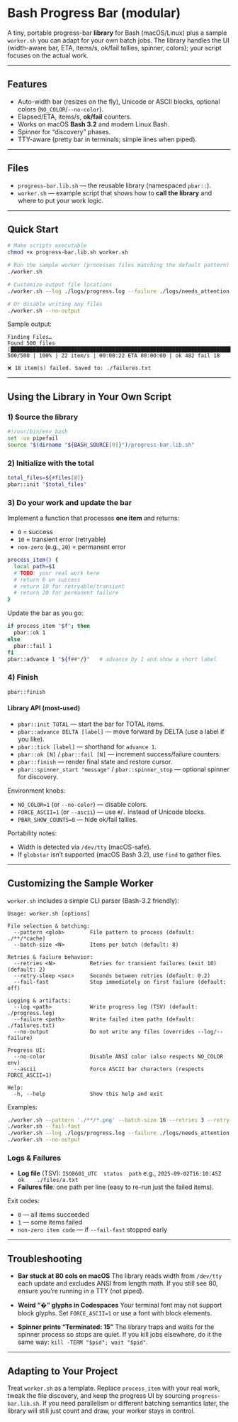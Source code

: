 # Bash Progress Bar (modular)

A tiny, portable progress-bar **library** for Bash (macOS/Linux) plus a sample `worker.sh` you can adapt for your own batch jobs. The library handles the UI (width-aware bar, ETA, items/s, ok/fail tallies, spinner, colors); your script focuses on the actual work.

---

## Features

* Auto-width bar (resizes on the fly), Unicode or ASCII blocks, optional colors (`NO_COLOR`/`--no-color`).
* Elapsed/ETA, items/s, **ok/fail** counters.
* Works on macOS **Bash 3.2** and modern Linux Bash.
* Spinner for “discovery” phases.
* TTY-aware (pretty bar in terminals; simple lines when piped).

---

## Files

* `progress-bar.lib.sh` — the reusable library (namespaced `pbar::`).
* `worker.sh` — example script that shows how to **call the library** and where to put your work logic.

---

## Quick Start

```bash
# Make scripts executable
chmod +x progress-bar.lib.sh worker.sh

# Run the sample worker (processes files matching the default pattern)
./worker.sh

# Customize output file locations
./worker.sh --log ./logs/progress.log --failure ./logs/needs_attention.txt

# Or disable writing any files
./worker.sh --no-output
```

Sample output:

```
Finding Files…
Found 500 files
[██████████████████████████████████████████████████████████████████████] 500/500 | 100% | 22 item/s | 00:00:22 ETA 00:00:00 | ok 482 fail 18

❌ 18 item(s) failed. Saved to: ./failures.txt
```

---

## Using the Library in Your Own Script

### 1) Source the library

```bash
#!/usr/bin/env bash
set -uo pipefail
source "$(dirname "${BASH_SOURCE[0]}")/progress-bar.lib.sh"
```

### 2) Initialize with the total

```bash
total_files=${#files[@]}
pbar::init "$total_files"
```

### 3) Do your work and update the bar

Implement a function that processes **one item** and returns:

* `0` = success
* `10` = transient error (retryable)
* `non-zero` (e.g., `20`) = permanent error

```bash
process_item() {
  local path=$1
  # TODO: your real work here
  # return 0 on success
  # return 10 for retryable/transient
  # return 20 for permanent failure
}
```

Update the bar as you go:

```bash
if process_item "$f"; then
  pbar::ok 1
else
  pbar::fail 1
fi
pbar::advance 1 "${f##*/}"   # advance by 1 and show a short label
```

### 4) Finish

```bash
pbar::finish
```

#### Library API (most-used)

* `pbar::init TOTAL` — start the bar for TOTAL items.
* `pbar::advance DELTA [label]` — move forward by DELTA (use a label if you like).
* `pbar::tick [label]` — shorthand for `advance 1`.
* `pbar::ok [N]` / `pbar::fail [N]` — increment success/failure counters.
* `pbar::finish` — render final state and restore cursor.
* `pbar::spinner_start "message"` / `pbar::spinner_stop` — optional spinner for discovery.

Environment knobs:

* `NO_COLOR=1` (or `--no-color`) — disable colors.
* `FORCE_ASCII=1` (or `--ascii`) — use `#`/`.` instead of Unicode blocks.
* `PBAR_SHOW_COUNTS=0` — hide ok/fail tallies.

Portability notes:

* Width is detected via `/dev/tty` (macOS-safe).
* If `globstar` isn’t supported (macOS Bash 3.2), use `find` to gather files.

---

## Customizing the Sample Worker

`worker.sh` includes a simple CLI parser (Bash-3.2 friendly):

```
Usage: worker.sh [options]

File selection & batching:
  --pattern <glob>        File pattern to process (default: ./**/*cache)
  --batch-size <N>        Items per batch (default: 8)

Retries & failure behavior:
  --retries <N>           Retries for transient failures (exit 10) (default: 2)
  --retry-sleep <sec>     Seconds between retries (default: 0.2)
  --fail-fast             Stop immediately on first failure (default: off)

Logging & artifacts:
  --log <path>            Write progress log (TSV) (default: ./progress.log)
  --failure <path>        Write failed item paths (default: ./failures.txt)
  --no-output             Do not write any files (overrides --log/--failure)

Progress UI:
  --no-color              Disable ANSI color (also respects NO_COLOR env)
  --ascii                 Force ASCII bar characters (respects FORCE_ASCII=1)

Help:
  -h, --help              Show this help and exit
```

Examples:

```bash
./worker.sh --pattern './**/*.png' --batch-size 16 --retries 3 --retry-sleep 0.5
./worker.sh --fail-fast
./worker.sh --log ./logs/progress.log --failure ./logs/needs_attention.txt
./worker.sh --no-output
```

### Logs & Failures

* **Log file** (TSV): `ISO8601_UTC  status  path`
  e.g., `2025-09-02T16:10:45Z  ok    ./files/a.txt`
* **Failures file**: one path per line (easy to re-run just the failed items).

Exit codes:

* `0` — all items succeeded
* `1` — some items failed
* `non-zero item code` — if `--fail-fast` stopped early

---

## Troubleshooting

* **Bar stuck at 80 cols on macOS**
  The library reads width from `/dev/tty` each update and excludes ANSI from length math. If you still see 80, ensure you’re running in a TTY (not piped).

* **Weird “�” glyphs in Codespaces**
  Your terminal font may not support block glyphs. Set `FORCE_ASCII=1` or use a font with block elements.

* **Spinner prints “Terminated: 15”**
  The library traps and waits for the spinner process so stops are quiet. If you kill jobs elsewhere, do it the same way: `kill -TERM "$pid"; wait "$pid"`.

---

## Adapting to Your Project

Treat `worker.sh` as a template. Replace `process_item` with your real work, tweak the file discovery, and keep the progress UI by sourcing `progress-bar.lib.sh`. If you need parallelism or different batching semantics later, the library will still just count and draw, your worker stays in control.

